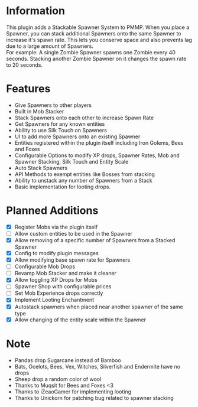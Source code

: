 # Information
This plugin adds a Stackable Spawner System to PMMP. When you place a Spawner, you can stack additional Spawners onto the same Spawner to increase it's spawn rate. This lets you conserve space and also prevents lag due to a large amount of Spawners.  
For example: A single Zombie Spawner spawns one Zombie every 40 seconds. Stacking another Zombie Spawner on it changes the spawn rate to 20 seconds.  
# Features
- Give Spawners to other players
- Built in Mob Stacker
- Stack Spawners onto each other to increase Spawn Rate
- Get Spawners for any known entities
- Ability to use Silk Touch on Spawners
- UI to add more Spawners onto an existing Spawner
- Entities registered within the plugin itself including Iron Golems, Bees and Foxes
- Configurable Options to modify XP drops, Spawner Rates, Mob and Spawner Stacking, Silk Touch and Entity Scale
- Auto Stack Spawners
- API Methods to exempt entities like Bosses from stacking
- Ability to unstack any number of Spawners from a Stack
- Basic implementation for looting drops.
# Planned Additions
- [x] Register Mobs via the plugin itself
- [ ] Allow custom entities to be used in the Spawner
- [x] Allow removing of a specific number of Spawners from a Stacked Spawner
- [x] Config to modify plugin messages
- [x] Allow modifying base spawn rate for Spawners
- [ ] Configurable Mob Drops
- [ ] Revamp Mob Stacker and make it cleaner
- [x] Allow toggling XP Drops for Mobs
- [ ] Spawner Shop with configurable prices
- [ ] Set Mob Experience drops correctly
- [x] Implement Looting Enchantment
- [x] Autostack spawners when placed near another spawner of the same type
- [x] Allow changing of the entity scale within the Spawner
# Note
- Pandas drop Sugarcane instead of Bamboo
- Bats, Ocelots, Bees, Vex, Witches, Silverfish and Endermite have no drops
- Sheep drop a random color of wool
- Thanks to Muqsit for Bees and Foxes <3
- Thanks to iZeaoGamer for implementing looting
- Thanks to Unickorn for patching bug related to spawner stacking

